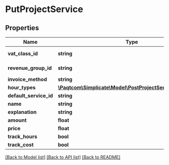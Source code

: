 # PutProjectService

## Properties

 Name                   | Type                                                                                      | Description             | Notes      
------------------------|-------------------------------------------------------------------------------------------|-------------------------|------------
 **vat_class_id**       | **string**                                                                                | See /invoices/vatclass  | [optional] 
 **revenue_group_id**   | **string**                                                                                | See /sales/revenuegroup | [optional] 
 **invoice_method**     | **string**                                                                                |                         | [optional] 
 **hour_types**         | [**\Paqtcom\Simplicate\Model\PostProjectServiceHoursType[]**](PostProjectServiceHoursType.md) |                         | [optional] 
 **default_service_id** | **string**                                                                                |                         | [optional] 
 **name**               | **string**                                                                                |                         | [optional] 
 **explanation**        | **string**                                                                                |                         | [optional] 
 **amount**             | **float**                                                                                 |                         | [optional] 
 **price**              | **float**                                                                                 |                         | [optional] 
 **track_hours**        | **bool**                                                                                  |                         | [optional] 
 **track_cost**         | **bool**                                                                                  |                         | [optional] 

[[Back to Model list]](../README.md#documentation-for-models) [[Back to API list]](../README.md#documentation-for-api-endpoints) [[Back to README]](../README.md)


